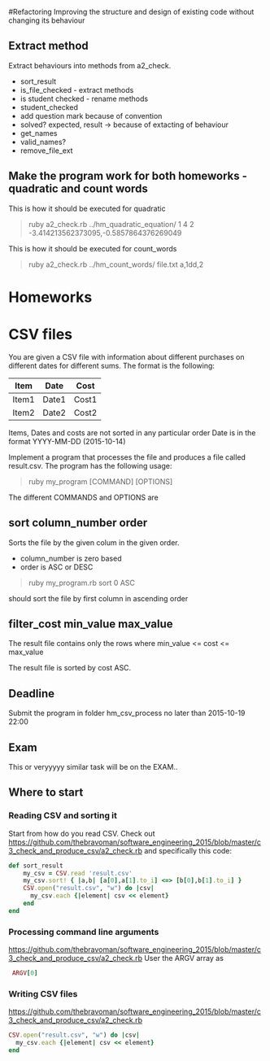 #Refactoring
Improving the structure and design of existing code without changing its behaviour

## Extract method
Extract behaviours into methods from a2_check.

 - sort_result
 - is_file_checked - extract methods
 - is student checked - rename methods
 - student_checked
 - add question mark because of convention
 - solved? expected, result -> because of extacting of behaviour
 - get_names
 - valid_names?
 - remove_file_ext

## Make the program work for both homeworks - quadratic and count words

This is how it should be executed for quadratic

> ruby a2_check.rb ../hm_quadratic_equation/ 1 4 2 -3.414213562373095,-0.5857864376269049

This is how it should be executed for count_words

> ruby a2_check.rb ../hm_count_words/ file.txt a,1dd,2

# Homeworks

# CSV files
You are given a CSV file with information about different purchases on different dates for different sums. The format is the following:

|Item |Date | Cost |
|-----|-----|-------|
|Item1|Date1| Cost1 |
|Item2|Date2| Cost2 |

Items, Dates and costs are not sorted in any particular order
Date is in the format YYYY-MM-DD (2015-10-14)

Implement a program that processes the file and produces a file called result.csv.
The program has the following usage:

> ruby my_program [COMMAND] [OPTIONS]

The different COMMANDS and OPTIONS are

## sort column_number order
Sorts the file by the given colum in the given order.

 - column_number is zero based
 - order is ASC or DESC

> ruby my_program.rb sort 0 ASC

should sort the file by first column in ascending order

## filter_cost min_value max_value
The result file contains only the rows where 
min_value <= cost <= max_value

The result file is sorted by cost ASC.

## Deadline 
Submit the program in folder hm_csv_process no later than 2015-10-19 22:00

## Exam
This or veryyyyy similar task will be on the EXAM..

## Where to start

### Reading CSV and sorting it
Start from how do you read CSV. Check out https://github.com/thebravoman/software_engineering_2015/blob/master/c3_check_and_produce_csv/a2_check.rb
and specifically this code:

```ruby
def sort_result
	my_csv = CSV.read 'result.csv'
	my_csv.sort! { |a,b| [a[0],a[1].to_i] <=> [b[0],b[1].to_i] }
	CSV.open("result.csv", "w") do |csv|
	  my_csv.each {|element| csv << element}
	end
end
```
### Processing command line arguments
https://github.com/thebravoman/software_engineering_2015/blob/master/c3_check_and_produce_csv/a2_check.rb
User the ARGV array as

```ruby
 ARGV[0]
```

### Writing CSV files
https://github.com/thebravoman/software_engineering_2015/blob/master/c3_check_and_produce_csv/a2_check.rb

```ruby
CSV.open("result.csv", "w") do |csv|
  my_csv.each {|element| csv << element}
end
```




